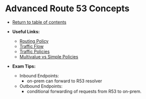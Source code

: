 # Advanced Route 53 Concepts

* [Return to table of contents](../../../README.md)

* **Useful Links:**
  * [Routing Policy](https://docs.aws.amazon.com/Route53/latest/DeveloperGuide/routing-policy.html)
  * [Traffic Flow](https://docs.aws.amazon.com/Route53/latest/DeveloperGuide/traffic-flow.html)
  * [Traffic Policies](https://docs.aws.amazon.com/Route53/latest/DeveloperGuide/traffic-policies.html)
  * [Multivalue vs Simple Policies](https://aws.amazon.com/premiumsupport/knowledge-center/multivalue-versus-simple-policies/)

* **Exam Tips:**
  * Inbound Endpoints:
    * on-prem can forward to R53 resolver
  * Outbound Endpoints:
    * conditional forwarding of requests from R53 to on-prem.
